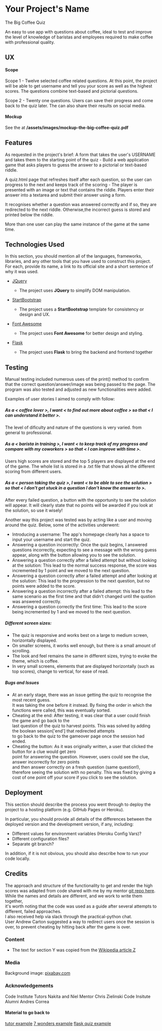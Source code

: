 # Your Project's Name

The Big Coffee Quiz

An easy to use app with questions about coffee, ideal to test and improve the 
level of knowledge of baristas and employees required to make coffee 
with professional quality.
 
## UX
#### Scope
Scope 1 - Twelve selected coffee related questions. At this point, the project
will be able to get username and tell you your score as well as the highest scores.
The questions combine text-based and pictorial questions.

Scope 2 - Twenty one questions. Users can save their progress and come back to the
quiz later. The can also share their results on social media.

#### Mockup
See the at **/assets/images/mockup-the-big-coffee-quiz.pdf**

## Features
As requested in the project's brief:
A form that takes the user's USERNAME and takes them to the starting point of the quiz - Build a web application game that asks players to guess the answer to a pictorial or text-based riddle.

A quiz.html page that refreshes itself after each question, so the user can progress to the next
and keeps track of the scoring - The player is presented with an image or text that contains the riddle. 
Players enter their answer into a textarea and submit their answer using a form.

It recognises whether a question was answered correctly and if so, they are redirected to the next riddle.
Otherwise,the incorrect guess is stored and printed below the riddle. 

More than one user can play the same instance of the game at the same time.
 

## Technologies Used

In this section, you should mention all of the languages, frameworks, libraries, and any other tools that you have used to construct this project. For each, provide its name, a link to its official site and a short sentence of why it was used.

- [JQuery](https://jquery.com)
    - The project uses **JQuery** to simplify DOM manipulation.

- [StartBootstrap](https://startbootstrap.com/)
    - The project uses a **StartBootstrap** template for consistency or design and UX.

- [Font Awesome](https://fontawesome.com/)
    - The project uses **Font Awesome** for better design and styling.
    
- [Flask](http://flask.pocoo.org/)
    - The project uses **Flask** to bring the backend and frontend together 

## Testing

Manual testing included numerous uses of the print() method to confirm that the 
correct question/answer/image was being passed to the page.
The program was also tested and adjusted as new functionalities were added.

Examples of user stories I aimed to comply with follow:

##### As a < coffee lover >, I want < to find out more about coffee > so that < I can understand it better >.
The level of dificulty and nature of the questions is very varied. from general to professional.

##### As a < barista in training >, I want < to keep track of my progress and compare with my coworkers > so that < I can improve with time >.
Users high scores are stored and the top 5 players are displayed at the end of the game. The whole list
is stored in a .txt file that shows all the different scoring from different users.

##### As a < person taking the quiz >, I want < to be able to see the solution > so that < I don't get stuck in a question I don't know the answer to >.
After every failed question, a button with the opportunity to see the solution will appear.
It will clearly state that no points will be awarded if you look at the solution, so use it wisely!

Another way this project was tested was by acting like a user and moving around
the quiz. Below, some of the activities underwent:

- Introducing a username: The app's homepage clearly has a space to input your username and start the quiz.
- Answering a question incorrectly: Once the quiz begins, I answered questions incorrectly, expecting to
see a message with the wrong guess appear, along with the button allowing you to see the solution.
- Answering a question correctly after a failed attempt but without looking at the solution: This lead
to the normal success response, the score was incremented by 1 point and we moved to the next question.
- Answering a question correctly after a failed attempt and after looking at the solution: This lead
to the progression to the next question, but no points were added to the score.
- Answering a question incorrectly after a failed attempt: this lead to the same scenario as the first time
and that didn't changed until the qustion was answered correctly.
- Answering a question correctly the first time: This lead to the score being incremented by 1 and we
moved to the next question.


##### Different screen sizes:

- The quiz is responsive and works best on a large to medium screen, horizontally displayed.
- On smaller screens, it works well enough, but there is a small amount of scrolling.
- The look and feel remains the same in different sizes, trying to evoke the theme, which is coffee.
- In very small screens, elements that are displayed horizontally (such as top scores), change to vertical, for ease of read.

##### Bugs and Issues
- At an early stage, there was an issue getting the quiz to recognise the most recent guess.</br> 
It was taking the one before it instead. By fixing the order in which the functions were called, this was eventually sorted.
- Cheating at the end: After testing, it was clear that a user could finish the game and go back to the</br>
last question of the quiz to harvest points. This was solved by adding the boolean session['end'] that redirected attempts</br>
to go back to the quiz to the gameover page once the session had ended.
- Cheating the button: As it was originally written, a user that clicked the button for a clue would get zero</br>
point for answering the question. However, users could see the clue, answer incorrectly for zero points</br>
and then answer correctly on a fresh question (same question!), therefore seeing the solution with no penalty.</by>
This was fixed by giving a cost of one point off your score if you click to see the solution.

## Deployment

This section should describe the process you went through to deploy the project to a hosting platform (e.g. GitHub Pages or Heroku).

In particular, you should provide all details of the differences between the deployed version and the development version, if any, including:
- Different values for environment variables (Heroku Config Vars)?
- Different configuration files?
- Separate git branch?

In addition, if it is not obvious, you should also describe how to run your code locally.


## Credits
The approach and structure of the functionality to get and render the high scores was 
adapted from code shared with me by my mentor [git repo here](https://github.com/ckz8780/ci-pp-milestone-riddlemethis/blob/master/run.py).</br>
While the names and details are different, and we work to write them together, </br>
it's worth noting that the code was used as a guide after several attempts to </br>
different, failed approaches.</br>
I also received help via slack through the practical-python chat.</br>
User Andrew Carton suggested a way to redirect users once the session is over, to prevent cheating by hitting back after the game is over.


### Content
- The text for section Y was copied from the [Wikipedia article Z](https://en.wikipedia.org/wiki/Z)

### Media
Background image: [pixabay.com](https://pixabay.com/en/coffee-coffee-beans-drink-caffeine-1324126/)

### Acknowledgements
Code Institute Tutors Nakita and Niel
Mentor Chris Zielinski
Code Insitute Alumni Andres Correa


#### Material to go back to
[tutor example](https://github.com/ckz8780/ci-pp-milestone-riddlemethis)
[7 wonders example](http://radiusofcircle.blogspot.com/2016/03/making-quiz-website-with-python.html)
[flask quiz example](https://github.com/vgel/simple-quiz)